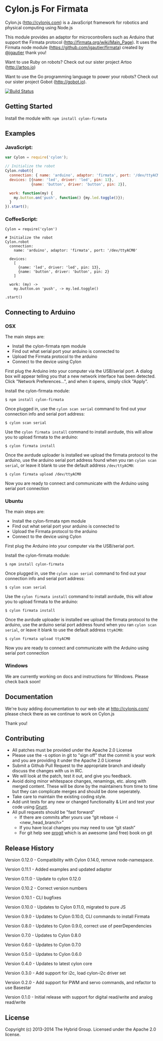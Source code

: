 # Cylon.js For Firmata

Cylon.js (http://cylonjs.com) is a JavaScript framework for robotics and physical computing using Node.js

This module provides an adaptor for microcontrollers such as Arduino that support the Firmata protocol (http://firmata.org/wiki/Main_Page). It uses the Firmata node module (https://github.com/jgautier/firmata) created by [@jgautier](https://github.com/jgautier) thank you!

Want to use Ruby on robots? Check out our sister project Artoo (http://artoo.io)

Want to use the Go programming language to power your robots? Check out our sister project Gobot (http://gobot.io).

[![Build Status](https://secure.travis-ci.org/hybridgroup/cylon-firmata.png?branch=master)](http://travis-ci.org/hybridgroup/cylon-firmata)

## Getting Started
Install the module with: `npm install cylon-firmata`

## Examples

### JavaScript:
```javascript
var Cylon = require('cylon');

// Initialize the robot
Cylon.robot({
  connection: { name: 'arduino', adaptor: 'firmata', port: '/dev/ttyACM0' },
  devices: [{name: 'led', driver: 'led', pin: 13},
            {name: 'button', driver: 'button', pin: 2}],

  work: function(my) {
    my.button.on('push', function() {my.led.toggle()});
  }
}).start();
```

### CoffeeScript:
```
Cylon = require('cylon')

# Initialize the robot
Cylon.robot
  connection:
    name: 'arduino', adaptor: 'firmata', port: '/dev/ttyACM0'

  devices:
    [
      {name: 'led', driver: 'led', pin: 13},
      {name: 'button', driver: 'button', pin: 2}
    ]

  work: (my) ->
    my.button.on 'push', -> my.led.toggle()

.start()
```
## Connecting to Arduino

### OSX

The main steps are:
- Install the cylon-firmata npm module
- Find out what serial port your arduino is connected to
- Upload the Firmata protocol to the arduino
- Connect to the device using Cylon

First plug the Arduino into your computer via the USB/serial port. A dialog box will appear telling you that a new network interface has been detected. Click "Network Preferences...", and when it opens, simply click "Apply".

Install the cylon-firmata module:

```
$ npm install cylon-firmata
```

Once plugged in, use the `cylon scan serial` command to find out your connection info and serial port address:

```
$ cylon scan serial
```

Use the `cylon firmata install` command to install avrdude,
this will allow you to upload firmata to the arduino:

```
$ cylon firmata install
```

Once the avrdude uploader is installed we upload the firmata protocol to
the arduino, use the arduino serial port address found when you ran
`cylon scan serial`, or leave it blank to use the default address `/dev/ttyACM0`:

```
$ cylon firmata upload /dev/ttyACM0
```

Now you are ready to connect and communicate with the Arduino using serial port connection

### Ubuntu

The main steps are:
- Install the cylon-firmata npm module
- Find out what serial port your arduino is connected to
- Upload the Firmata protocol to the arduino
- Connect to the device using Cylon

First plug the Arduino into your computer via the USB/serial port.

Install the cylon-firmata module:

```
$ npm install cylon-firmata
```

Once plugged in, use the `cylon scan serial` command to find out your connection info and serial port address:

```
$ cylon scan serial
```

Use the `cylon firmata install` command to install avrdude,
this will allow you to upload firmata to the arduino:

```
$ cylon firmata install
```

Once the avrdude uploader is installed we upload the firmata protocol to
the arduino, use the arduino serial port address found when you ran
`cylon scan serial`, or leave it blank to use the default address `ttyACM0`:

```
$ cylon firmata upload ttyACM0
```

Now you are ready to connect and communicate with the Arduino using serial port connection

### Windows

We are currently working on docs and instructions for Windows. Please check back soon!

## Documentation
We're busy adding documentation to our web site at http://cylonjs.com/ please check there as we continue to work on Cylon.js

Thank you!

## Contributing

* All patches must be provided under the Apache 2.0 License
* Please use the -s option in git to "sign off" that the commit is your work and you are providing it under the Apache 2.0 License
* Submit a Github Pull Request to the appropriate branch and ideally discuss the changes with us in IRC.
* We will look at the patch, test it out, and give you feedback.
* Avoid doing minor whitespace changes, renamings, etc. along with merged content. These will be done by the maintainers from time to time but they can complicate merges and should be done seperately.
* Take care to maintain the existing coding style.
* Add unit tests for any new or changed functionality & Lint and test your code using [Grunt](http://gruntjs.com/).
* All pull requests should be "fast forward"
  * If there are commits after yours use “git rebase -i <new_head_branch>”
  * If you have local changes you may need to use “git stash”
  * For git help see [progit](http://git-scm.com/book) which is an awesome (and free) book on git

## Release History

Version 0.12.0 - Compatibility with Cylon 0.14.0, remove node-namespace.

Version 0.11.1 - Added examples and updated adaptor

Version 0.11.0 - Update to cylon 0.12.0

Version 0.10.2 - Correct version numbers

Version 0.10.1 - CLI bugfixes

Version 0.10.0 - Updates to Cylon 0.11.0, migrated to pure JS

Version 0.9.0 - Updates to Cylon 0.10.0, CLI commands to install Firmata

Version 0.8.0 - Updates to Cylon 0.9.0, correct use of peerDependencies

Version 0.7.0 - Updates to Cylon 0.8.0

Version 0.6.0 - Updates to Cylon 0.7.0

Version 0.5.0 - Updates to Cylon 0.6.0

Version 0.4.0 - Updates to latest cylon core

Version 0.3.0 - Add support for i2c, load cylon-i2c driver set

Version 0.2.0 - Add support for PWM and servo commands, and refactor to use Basestar

Version 0.1.0 - Initial release with support for digital read/write and analog read/write

## License
Copyright (c) 2013-2014 The Hybrid Group. Licensed under the Apache 2.0 license.
